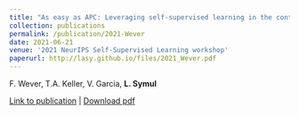 ```yaml
---
title: "As easy as APC: Leveraging self-supervised learning in the context of time series classification with varying levels of sparsity and severe class imbalance."
collection: publications
permalink: /publication/2021-Wever
date: 2021-06-21
venue: '2021 NeurIPS Self-Supervised Learning workshop'
paperurl: http://lasy.github.io/files/2021_Wever.pdf
---
```

F. Wever, T.A. Keller, V. Garcia, __L. Symul__

[Link to publication](https://arxiv.org/abs/2106.15577) |
[Download pdf](http://lasy.github.io/files/2021_Wever.pdf)
